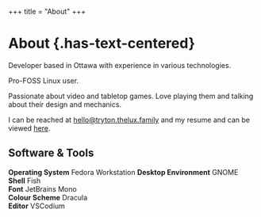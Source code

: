 +++
title = "About"
+++

# About {.has-text-centered}

Developer based in Ottawa with experience in various technologies.

Pro-FOSS Linux user.

Passionate about video and tabletop games. Love playing them and talking
about their design and mechanics.

I can be reached at
[hello@tryton.thelux.family](mailto:hello@tryton.thelux.family)
and my resume and can be viewed
[here](https://trytonvanmeer.dev/Resume/resume.pdf).

## Software & Tools

**Operating System** Fedora Workstation
**Desktop Environment** GNOME\
**Shell** Fish\
**Font** JetBrains Mono\
**Colour Scheme** Dracula\
**Editor** VSCodium
